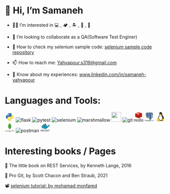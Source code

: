 # 👋 Hi, I’m Samaneh

- 👩‍💻 I’m interested in :computer: , :camping: , :desert_island: , :open_book: , :bicyclist:
- 🤝 I’m looking to collaborate as a QA(Software Test Enginer)
- 👀 How to check my selenium sample code: <a href='https://github.com/yahyapour319/python-selenium-samples'> selenium sample code repository </a>
-  📫 How to reach me: Yahyapour.s319@gmail.com
    
- :page_facing_up: Know about my experiences:  www.linkedin.com/in/samaneh-yahyapour

# Languages and Tools:
<p align="left">
   <img src="https://raw.githubusercontent.com/devicons/devicon/master/icons/python/python-original.svg" alt="python" style="max-width: 100%;" width="30" height="30">
    <img src="https://cdn.icon-icons.com/icons2/2148/PNG/512/flask_icon_132389.png" alt="flask" style="max-width: 100%;" width="30" height="30">
    <img src="https://docs.pytest.org/en/6.2.x/_static/pytest1.png" alt="pytest" style="max-width: 100%;" width="30" height="30">
    <img src="https://selenium-python.readthedocs.io/_static/logo.png" alt="selenium" style="max-width: 100%;" width="30" height="30">
    <img src="https://avatars.githubusercontent.com/u/10334301?v=4&s=60" alt="marshmallow" style="max-width: 100%;" width="30" height="30">
    <img src="https://docs.celeryproject.org/en/stable/_static/celery_512.png" atl="celery" style="max-width: 100%;" width="30" height="30">
    <img src="https://camo.githubusercontent.com/fbfcb9e3dc648adc93bef37c718db16c52f617ad055a26de6dc3c21865c3321d/68747470733a2f2f7777772e766563746f726c6f676f2e7a6f6e652f6c6f676f732f6769742d73636d2f6769742d73636d2d69636f6e2e737667" alt="git" style=max-width:100;% width="30" height ="30"> 
    <img src="https://raw.githubusercontent.com/devicons/devicon/master/icons/redis/redis-original-wordmark.svg" alt="redis" style="max-width: 100%;" width="30" height="30">
    <img src="https://raw.githubusercontent.com/devicons/devicon/master/icons/postgresql/postgresql-original-wordmark.svg" alt="postgresql" style="max-width: 100%;" width="30" height="30">
    <img src="https://raw.githubusercontent.com/devicons/devicon/master/icons/linux/linux-original.svg" alt="linux" style="max-width: 100%;" width="30" height="30">
    <img src="https://raw.githubusercontent.com/devicons/devicon/master/icons/mongodb/mongodb-original-wordmark.svg" alt="mongodb" style="max-width: 100%;" width="30" height="30">
    <img src="https://camo.githubusercontent.com/93b32389bf746009ca2370de7fe06c3b5146f4c99d99df65994f9ced0ba41685/68747470733a2f2f7777772e766563746f726c6f676f2e7a6f6e652f6c6f676f732f676574706f73746d616e2f676574706f73746d616e2d69636f6e2e737667" alt="postman" data-canonical-src="https://www.vectorlogo.zone/logos/getpostman/getpostman-icon.svg" style="max-width: 100%;" width="30" height="30">
    <img src="https://raw.githubusercontent.com/devicons/devicon/master/icons/docker/docker-original-wordmark.svg" alt="docker" style="max-width: 100%;" width="30" height="30">
</p>


# Interesting books / Pages 

📘 The little book on REST Services, by Kenneth Lange, 2016

📔 Pro Git, by Scott Chacon and Ben Straub, 2021 

📽️ <a href='https://www.youtube.com/watch?v=SZHvMXwvhhs&list=PLKp9IFVoltbDtZkVPGqwXZLwiSc29DlHu&index=1'> selenium tutorial: by mohamad monfared </a>
<!---
yahyapour319/yahyapour319 is a ✨ special ✨ repository because its `README.md` (this file) appears on your GitHub profile.
You can click the Preview link to take a look at your changes.
--->
